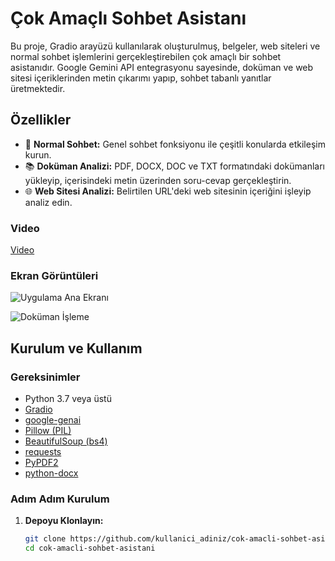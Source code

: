 # Çok Amaçlı Sohbet Asistanı

Bu proje, Gradio arayüzü kullanılarak oluşturulmuş, belgeler, web siteleri ve normal sohbet işlemlerini gerçekleştirebilen çok amaçlı bir sohbet asistanıdır. Google Gemini API entegrasyonu sayesinde, doküman ve web sitesi içeriklerinden metin çıkarımı yapıp, sohbet tabanlı yanıtlar üretmektedir.

## Özellikler
- 💬 **Normal Sohbet:** Genel sohbet fonksiyonu ile çeşitli konularda etkileşim kurun.
- 📚 **Doküman Analizi:** PDF, DOCX, DOC ve TXT formatındaki dokümanları yükleyip, içerisindeki metin üzerinden soru-cevap gerçekleştirin.
- 🌐 **Web Sitesi Analizi:** Belirtilen URL'deki web sitesinin içeriğini işleyip analiz edin.



### Video 
[Video](https://github.com/user-attachments/assets/6a6fde31-5b7f-4460-abb3-150a5f270538)


### Ekran Görüntüleri
![Uygulama Ana Ekranı](https://github.com/user-attachments/assets/4c9ed511-ace9-4c6e-a88e-68e9387d66ca)

![Doküman İşleme](https://github.com/user-attachments/assets/7c4e0752-8def-4e02-91be-45acdbbeab18)

## Kurulum ve Kullanım

### Gereksinimler
- Python 3.7 veya üstü
- [Gradio](https://gradio.app/)
- [google-genai](https://pypi.org/project/google-genai/)
- [Pillow (PIL)](https://pillow.readthedocs.io/)
- [BeautifulSoup (bs4)](https://www.crummy.com/software/BeautifulSoup/)
- [requests](https://requests.readthedocs.io/)
- [PyPDF2](https://pypi.org/project/PyPDF2/)
- [python-docx](https://python-docx.readthedocs.io/)

### Adım Adım Kurulum

1. **Depoyu Klonlayın:**
   ```bash
   git clone https://github.com/kullanici_adiniz/cok-amacli-sohbet-asistani.git
   cd cok-amacli-sohbet-asistani
